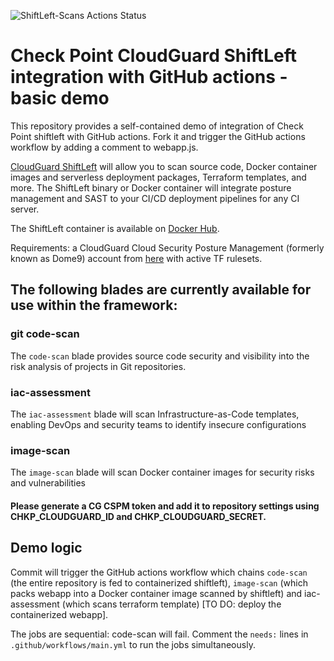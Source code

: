 ![ShiftLeft-Scans  Actions Status](https://github.com/chkp-apopisteru/CloudGuard-ShiftLeft-GitHub-Actions/workflows/ShiftLeft-Scans/badge.svg)

# Check Point CloudGuard ShiftLeft integration with GitHub actions - basic demo

This repository provides a self-contained demo of integration of Check Point shiftleft with GitHub actions. Fork it and trigger the GitHub actions workflow by adding a comment to webapp.js.

[CloudGuard ShiftLeft](https://github.com/dome9/shiftleft) will allow you to scan source code, Docker container images and serverless deployment packages, Terraform templates, and more. 
The ShiftLeft binary or Docker container will integrate posture management and SAST to your CI/CD deployment pipelines for any CI server.

The ShiftLeft container is available on [Docker Hub](https://hub.docker.com/r/checkpoint/shiftleft).

Requirements: a CloudGuard Cloud Security Posture Management (formerly known as Dome9) account from [here](https://secure.dome9.com/v2/register/invite) with active TF rulesets.

## The following blades are currently available for use within the framework:
                                                                                       
### git code-scan	      

The `code-scan` blade provides source code security and visibility into the risk analysis of projects in Git repositories.

### iac-assessment	

The `iac-assessment` blade will scan Infrastructure-as-Code templates, enabling DevOps and security teams to identify insecure configurations	

### image-scan	   

The `image-scan` blade will scan Docker container images for security risks and vulnerabilities

#### Please generate a CG CSPM token and add it to repository settings using CHKP_CLOUDGUARD_ID and CHKP_CLOUDGUARD_SECRET.

## Demo logic

Commit will trigger the GitHub actions workflow which chains `code-scan` (the entire repository is fed to containerized shiftleft), `image-scan` (which packs webapp into a Docker container image scanned by shiftleft) and iac-assessment (which scans terraform template) [TO DO: deploy the containerized webapp].

The jobs are sequential: code-scan will fail. Comment the `needs:` lines in `.github/workflows/main.yml` to run the jobs simultaneously.
